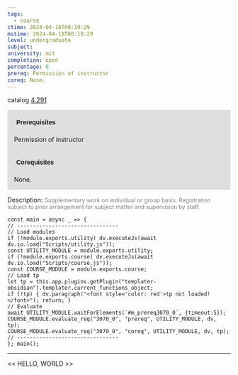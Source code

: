 ```yaml
---
tags:
  - course
ctime: 2024-04-18T00:19:29
mstime: 2024-04-18T00:19:29
level: undergraduate
subject: 
university: mit
completion: open
percentage: 0
prereq: Permission of instructor
coreq: None.
---
```


catalog [4.291](http://student.mit.edu/catalog/m4b.html#4.291)

<span style="display: block; padding: 15px; background-color: rgb(100, 100, 100, 0.2);"><font id="m_prereq3070_0" style="display: block; font-family: Arial, sans-serif; font-weight: bold; padding: 5px">Prerequisites</font><br><span id="prereq3070_0">Permission of instructor</span></span>
<span style="display: block; padding: 15px; background-color: rgb(100, 100, 100, 0.2);"><font id="m_coreq3070_0" style="display: block; font-family: Arial, sans-serif; font-weight: bold; padding: 5px">Corequisites</font><br><span id="coreq3070_0">None.</span></span>

<font style="">Description:</font>
<font style="color: grey; font-size: 0.8rem;">Supplementary work on individual or group basis. Registration subject to prior arrangement for subject matter and supervision by staff.</font>

```dataviewjs
const main = async _ => {
// --------------------------------
// Load modules
if (!module.exports.utility) dv.executeJs(await dv.io.load("Scripts/utility.js"));
const UTILITY_MODULE = module.exports.utility;
if (!module.exports.course) dv.executeJs(await dv.io.load("Scripts/course.js"));
const COURSE_MODULE = module.exports.course;
// Load tp
let tp = this.app.plugins.getPlugin("templater-obsidian").templater.current_functions_object;
if (!tp) { dv.paragraph("<font style='color: red'>tp not loaded!</font>"); return; }
// Evaluate
await UTILITY_MODULE.waitForElements(`#m_prereq3070_0`, {timeout:5});
COURSE_MODULE.evaluate_req("3070_0", "prereq", UTILITY_MODULE, dv, tp);
COURSE_MODULE.evaluate_req("3070_0", "coreq", UTILITY_MODULE, dv, tp);
// --------------------------------
}; main();
```

---

<< HELLO, WORLD >>

